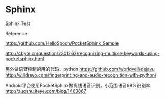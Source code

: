 # Sphinx
Sphinx Test


Reference

https://github.com/HelloSpoon/PocketSphinx_Sample

http://4byte.cn/question/2301262/recognizing-multiple-keywords-using-pocketsphinx.html

另外做语音控制的用的代码，python
https://github.com/worldveil/dejavu
http://willdrevo.com/fingerprinting-and-audio-recognition-with-python/

Android平台使用PocketSphinx做离线语音识别，小范围语音99%识别率
http://zuoshu.iteye.com/blog/1463867
